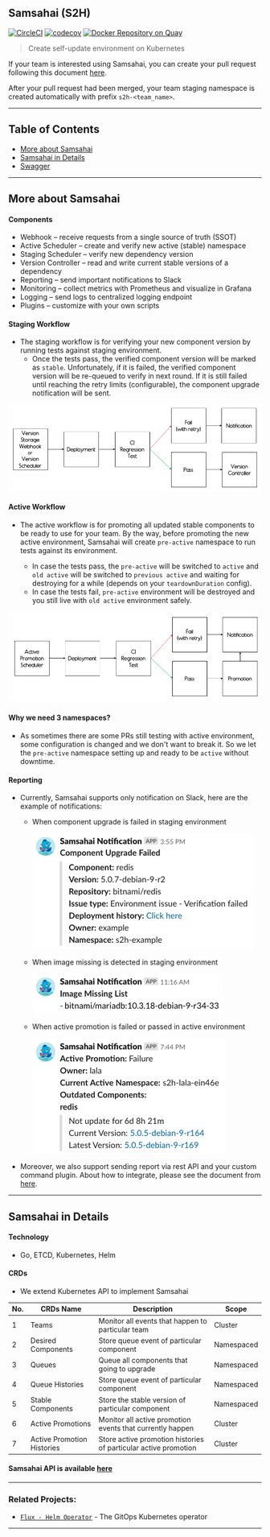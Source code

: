 ## Samsahai (S2H)
[![CircleCI](https://circleci.com/gh/agoda-com/samsahai.svg?style=svg&circle-token=622dc452d07545e720fc396074cb25a737a204e5)](https://circleci.com/gh/agoda-com/samsahai) [![codecov](https://codecov.io/gh/agoda-com/samsahai/branch/master/graph/badge.svg?token=84Y2ngbPrC)](https://codecov.io/gh/agoda-com/samsahai) [![Docker Repository on Quay](https://quay.io/repository/phantomnat/samsahai/status "Docker Repository on Quay")](https://quay.io/repository/phantomnat/samsahai)

> Create self-update environment on Kubernetes

If your team is interested using Samsahai, you can create your pull request following this document [here](https://github.agodadev.io/docker/samsahai-config/tree/master/starter).

After your pull request had been merged, your team staging namespace is created automatically with prefix `s2h-<team_name>`.

---

## Table of Contents

- [More about Samsahai](#more-about-samsahai)
- [Samsahai in Details](#samsahai-in-details)
- [Swagger](#samsahai-api-is-available-here)

---

## More about Samsahai
#### Components
- Webhook – receive requests from a single source of truth (SSOT)​
- Active Scheduler – create and verify new active (stable) namespace​
- Staging Scheduler – verify new dependency version
- Version Controller – read and write current stable versions of a dependency​
- Reporting – send important notifications to Slack​
- Monitoring – collect metrics with Prometheus and visualize in Grafana​
- Logging – send logs to centralized logging endpoint​
- Plugins – customize with your own scripts​

#### Staging Workflow
- The staging workflow is for verifying your new component version by running tests against staging environment.
  - Once the tests pass, the verified component version will be marked as `stable`.
Unfortunately, if it is failed, the verified component version will be re-queued to verify in next round.
If it is still failed until reaching the retry limits (configurable), the component upgrade notification will be sent.

![](docs/images/staging-flow.png)

#### Active Workflow
- The active workflow is for promoting all updated stable components to be ready to use for your team.
By the way, before promoting the new active environment, Samsahai will create `pre-active` namespace
to run tests against its environment.

  - In case the tests pass, the `pre-active` will be switched to `active`
and `old active` will be switched to `previous active` and waiting for destroying for a while
(depends on your `teardownDuration` config).
  - In case the tests fail, `pre-active` environment will be destroyed and you still live with `old active` environment safely.

![](docs/images/active-flow.png)

#### Why we need 3 namespaces?
- As sometimes there are some PRs still testing with active environment, some configuration is changed and we don't want to break it.
So we let the `pre-active` namespace setting up and ready to be `active` without downtime.

#### Reporting
- Currently, Samsahai supports only notification on Slack, here are the example of notifications:

  - When component upgrade is failed in staging environment

    ![](docs/images/reporting-comp-upgrade.png)

  - When image missing is detected in staging environment

    ![](docs/images/reporting-img-missing.png)

  - When active promotion is failed or passed in active environment

    ![](docs/images/reporting-active.png)

- Moreover, we also support sending report via rest API and your custom command plugin.
About how to integrate, please see the document from [here](https://github.agodadev.io/docker/samsahai-config/tree/master/starter).

---

## Samsahai in Details
#### Technology
- Go, ETCD, Kubernetes, Helm

#### CRDs
- We extend Kubernetes API to implement Samsahai

| No. | CRDs Name | Description | Scope |
| --- | --- | --- | --- |
| 1 | Teams | Monitor all events that happen to particular team | Cluster |
| 2 | Desired Components | Store queue event of particular component | Namespaced |
| 3 | Queues | Queue all components that going to upgrade | Namespaced |
| 4 | Queue Histories | Store queue event of particular component | Namespaced |
| 5 | Stable Components | Store the stable version of particular component | Namespaced |
| 6 | Active Promotions | Monitor all active promotion events that currently happen | Cluster |
| 7 | Active Promotion Histories | Store active promotion histories of particular active promotion | Cluster |

#### Samsahai API is available [here](https://samsahai.agoda.local/swagger/index.html#/)

---

### Related Projects:
- [`Flux - Helm Operator`](https://github.com/fluxcd/flux) - The GitOps Kubernetes operator

---